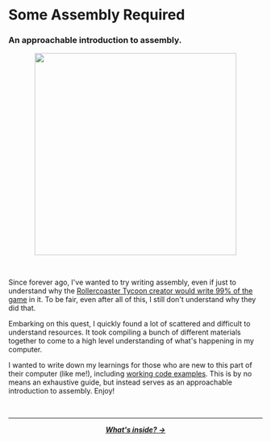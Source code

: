 # Some Assembly Required

### An approachable introduction to assembly.

<p align="center">
  <img height="400" src="https://cloud-1b2fvx8fc-hack-club-bot.vercel.app/0cover.png">
</p>
<br />

Since forever ago, I've wanted to try writing assembly, even if just to understand why the [Rollercoaster Tycoon creator would write 99% of the game](https://en.wikipedia.org/wiki/RollerCoaster_Tycoon_(video_game)#:~:text=Sawyer%20wrote%2099%25%20of%20the,%2C%20rendering%2C%20and%20paint%20programs.) in it. To be fair, even after all of this, I still don't understand why they did that.

Embarking on this quest, I quickly found a lot of scattered and difficult to understand resources. It took compiling a bunch of different materials together to come to a high level understanding of what's happening in my computer.

I wanted to write down my learnings for those who are new to this part of their computer (like me!), including [working code examples](/code). This is by no means an exhaustive guide, but instead serves as an approachable introduction to assembly. Enjoy!

<br />

---

<p align="center">
  <em>
    <b>
      <a href="/guide/table-of-contents.md">
        What's inside? →
      </a>
    </b>
  </em>
</p>
